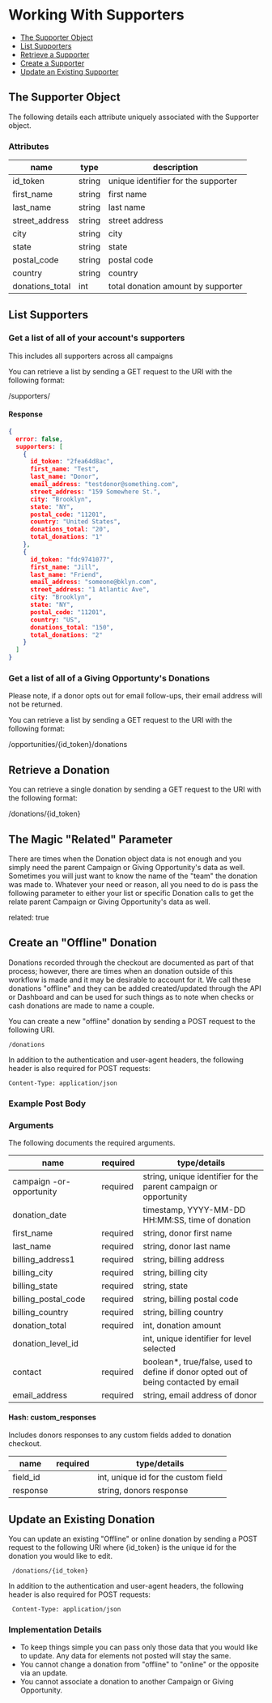 # Working With Supporters

- [The Supporter Object](#the-supporter-object)
- [List Supporters](#list-supporters)
- [Retrieve a Supporter](#retrieve-a-supporter)
- [Create a Supporter](#create-a-supporter)
- [Update an Existing Supporter](#update-an-existing-supporter)

## The Supporter Object

The following details each attribute uniquely associated with the Supporter object.

### Attributes

name | type | description
------- | ----- | ------------
id_token | string | unique identifier for the supporter
first_name | string | first name
last_name | string | last name
street_address | string | street address
city | string | city
state | string | state
postal_code | string | postal code
country | string | country
donations_total | int | total donation amount by supporter

## List Supporters

### Get a list of all of your account's supporters

This includes all supporters across all campaigns

You can retrieve a list by sending a GET request to the URI with the following format:

  /supporters/

#### Response

```json
{
  error: false,
  supporters: [
    {
      id_token: "2fea64d8ac",
      first_name: "Test",
      last_name: "Donor",
      email_address: "testdonor@something.com",
      street_address: "159 Somewhere St.",
      city: "Brooklyn",
      state: "NY",
      postal_code: "11201",
      country: "United States",
      donations_total: "20",
      total_donations: "1"
    },
    {
      id_token: "fdc9741077",
      first_name: "Jill",
      last_name: "Friend",
      email_address: "someone@bklyn.com",
      street_address: "1 Atlantic Ave",
      city: "Brooklyn",
      state: "NY",
      postal_code: "11201",
      country: "US",
      donations_total: "150",
      total_donations: "2"
    }
  ]
}
```

### Get a list of all of a Giving Opportunty's Donations

Please note, if a donor opts out for email follow-ups, their email address will not be returned.

You can retrieve a list by sending a GET request to the URI with the following format:

  /opportunities/{id_token}/donations


## Retrieve a Donation

You can retrieve a single donation by sending a GET request to the URI with the following format:

  /donations/{id_token}


## The Magic "Related" Parameter

There are times when the Donation object data is not enough and you simply need the parent Campaign or Giving Opportunity's data as well. Sometimes you will just want to know the name of the "team" the donation was made to. Whatever your need or reason, all you need to do is pass the following parameter to either your list or specific Donation calls to get the relate parent Campaign or Giving Opportunity's data as well.

  related: true


## Create an "Offline" Donation

Donations recorded through the checkout are documented as part of that process; however, there are times when an donation outside of this workflow is made and it may be desirable to account for it. We call these donations "offline" and they can be added created/updated through the API or Dashboard and can be used for such things as to note when checks or cash donations are made to name a couple.

You can create a new "offline" donation by sending a POST request to the following URI.

    /donations

In addition to the authentication and user-agent headers, the following header is also required for POST requests:

    Content-Type: application/json

### Example Post Body

<script src="https://gist.github.com/mindsondesignlab/6938fb105e539c6e14ca.js"></script>

### Arguments

The following documents the required arguments.

name | required | type/details
------- | ----- | ------------
campaign -or- opportunity | required | string, unique identifier for the parent campaign or opportunity
donation_date | | timestamp, YYYY-MM-DD HH:MM:SS, time of donation
first_name | required | string, donor first name
last_name | required | string, donor last name
billing_address1 | required | string, billing address
billing_city | required | string, billing city
billing_state | required | string, state
billing_postal_code | required | string, billing postal code
billing_country | required | string, billing country
donation_total | required| int, donation amount
donation_level_id | | int, unique identifier for level selected
contact | required | boolean*, true/false, used to define if donor opted out of being contacted by email
email_address | required | string, email address of donor

#### Hash: custom_responses

Includes donors responses to any custom fields added to donation checkout.

name | required | type/details
------- | ----- | ------------
field_id | | int, unique id for the custom field
response | | string, donors response


## Update an Existing Donation

You can update an existing "Offline" or online donation by sending a POST request to the following URI where {id_token} is the unique id for the donation you would like to edit.

     /donations/{id_token}

In addition to the authentication and user-agent headers, the following header is also required for POST requests:

     Content-Type: application/json

### Implementation Details

- To keep things simple you can pass only those data that you would like to update. Any data for elements not posted will stay the same.
- You cannot change a donation from "offline" to "online" or the opposite via an update.
- You cannot associate a donation to another Campaign or Giving Opportunity.
